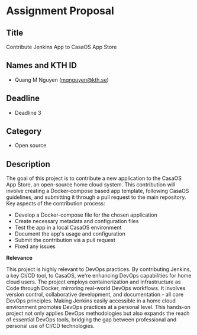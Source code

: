 # Assignment Proposal

## Title

Contribute Jenkins App to CasaOS App Store

## Names and KTH ID

- Quang M Nguyen (mqnguyen@kth.se)

## Deadline

- Deadline 3

## Category

- Open source

## Description

The goal of this project is to contribute a new application to the CasaOS App Store, an open-source home cloud system. This contribution will involve creating a Docker-compose based app template, following CasaOS guidelines, and submitting it through a pull request to the main repository.
Key aspects of the contribution process:
- Develop a Docker-compose file for the chosen application
- Create necessary metadata and configuration files
- Test the app in a local CasaOS environment
- Document the app's usage and configuration
- Submit the contribution via a pull request
- Fixed any issues

**Relevance**

This project is highly relevant to DevOps practices. By contributing Jenkins, a key CI/CD tool, to CasaOS, we're enhancing DevOps capabilities for home cloud users. The project employs containerization and Infrastructure as Code through Docker, mirroring real-world DevOps workflows. It involves version control, collaborative development, and documentation - all core DevOps principles. Making Jenkins easily accessible in a home cloud environment promotes DevOps practices at a personal level. This hands-on project not only applies DevOps methodologies but also expands the reach of essential DevOps tools, bridging the gap between professional and personal use of CI/CD technologies.
